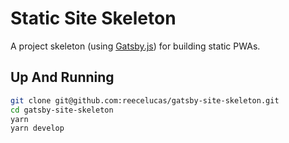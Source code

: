 # Static Site Skeleton

A project skeleton (using [Gatsby.js](https://www.gatsbyjs.org/)) for building static PWAs.

## Up And Running

```Bash
git clone git@github.com:reecelucas/gatsby-site-skeleton.git
cd gatsby-site-skeleton
yarn
yarn develop
```

